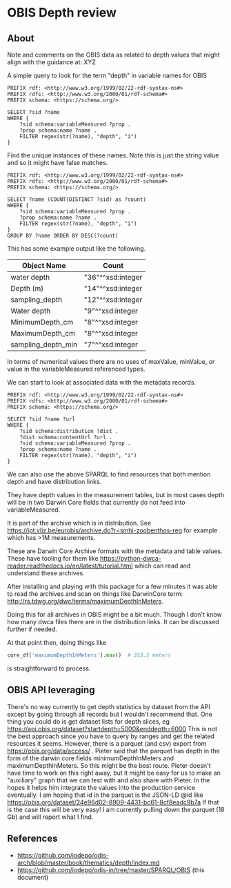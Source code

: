 # OBIS Depth review

## About

Note and comments on the OBIS data as related to depth values that might align 
with the guidance at:  XYZ

A simple query to look for the term "depth" in variable names for OBIS

```SPARQL
PREFIX rdf: <http://www.w3.org/1999/02/22-rdf-syntax-ns#>
PREFIX rdfs: <http://www.w3.org/2000/01/rdf-schema#>
PREFIX schema: <https://schema.org/>

SELECT ?sid ?name
WHERE {
    ?sid schema:variableMeasured ?prop .
    ?prop schema:name ?name .
    FILTER regex(str(?name), "depth", "i")
}
```

Find the unique instances of these names.  Note this is just the string
value and so it might have false matches.

```SPARQL
PREFIX rdf: <http://www.w3.org/1999/02/22-rdf-syntax-ns#>
PREFIX rdfs: <http://www.w3.org/2000/01/rdf-schema#>
PREFIX schema: <https://schema.org/>

SELECT ?name (COUNT(DISTINCT ?sid) as ?count)
WHERE {
    ?sid schema:variableMeasured ?prop .
    ?prop schema:name ?name .
    FILTER regex(str(?name), "depth", "i")
}
GROUP BY ?name ORDER BY DESC(?count)
```

This has some example output like the following.

| Object Name       | Count              |
|-------------------|------------------- |
| water depth	      | "36"^^xsd:integer |
| Depth (m)         | "14"^^xsd:integer |
| sampling_depth    | "12"^^xsd:integer |
| Water depth       | "9"^^xsd:integer  |
| MinimumDepth_cm	  | "8"^^xsd:integer  |
| MaximumDepth_cm	  | "8"^^xsd:integer  |
| sampling_depth_min| "7"^^xsd:integer  |


In terms of numerical values there are no uses 
of maxValue, minValue, or value in the variableMeasured
referenced types. 

We can start to look at associated data with the metadata
records. 

```SPARQL
PREFIX rdf: <http://www.w3.org/1999/02/22-rdf-syntax-ns#>
PREFIX rdfs: <http://www.w3.org/2000/01/rdf-schema#>
PREFIX schema: <https://schema.org/>

SELECT ?sid ?name ?url
WHERE {
    ?sid schema:distribution ?dist .
    ?dist schema:contentUrl ?url .
    ?sid schema:variableMeasured ?prop .
    ?prop schema:name ?name .
    FILTER regex(str(?name), "depth", "i")
}
```

We can also use the above SPARQL to find resources that
both mention depth and have distribution links.


They have depth values in the measurement tables, but 
in most cases depth will be in two Darwin Core fields 
that currently do not feed into variableMeasured.

It is part of the archive which is in distribution. 
See https://ipt.vliz.be/eurobis/archive.do?r=smhi-zoobenthos-reg 
for example which has >1M measurements.

These are Darwin Core Archive formats with the metadata
and table values.  These have tooling for them like 
https://python-dwca-reader.readthedocs.io/en/latest/tutorial.html
which can read and understand these archives.  

After installing and playing with this package for a few minutes
it was able to read the archives and scan on things like 
DarwinCore term: http://rs.tdwg.org/dwc/terms/maximumDepthInMeters.

Doing this for all archives in OBIS might be a bit much.  Though I 
don't know how many dwca files there are in the distribution
links.  It can be discussed further if needed.

At that point then, doing things like 

```python
core_df['maximumDepthInMeters'].max()  # 353.5 meters
```

is straightforward to process.  

## OBIS API leveraging

There's no way currently to get depth statistics by dataset from the API except by going through all records
but I wouldn't recommend that.
One thing you could do is get dataset lists for depth slices,
eg https://api.obis.org/dataset?startdepth=5000&enddepth=6000
This is not the best approach since you have to query by ranges and get the related resources it seems.
However, there is a parquet (and csv) export from https://obis.org/data/access/ .  Pieter said
that the parquet has depth in the form of the darwin
core fields minimumDepthInMeters and maximumDepthInMeters.   So this might be the best route.
Pieter doesn't have time to work on this right away, but it might be easy for us to make an
"auxiliary" graph that we can test with and also share with Pieter.  In the hopes it helps
him integrate the values into the production service eventually.
I am hoping that id in the parquet is the JSON-LD @id like https://obis.org/dataset/24e96d02-8909-4431-bc61-8cf8eadc9b7a
If that is the case this will be very easy!  I am currently pulling down the parquet (18 Gb)  and
will report what I find.


## References

* https://github.com/iodepo/odis-arch/blob/master/book/thematics/depth/index.md
* https://github.com/iodepo/odis-in/tree/master/SPARQL/OBIS (this document)